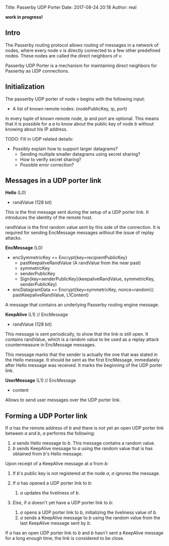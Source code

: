 Title: Passerby UDP Porter
Date: 2017-08-24 20:18
Author: real

**work in progress!**

## Intro

The Passerby routing protocol allows routing of messages in a network of nodes,
where every node $v$ is directly connected to a few other predefined nodes.
These nodes are called the direct neighbors of $v$.

Passerby UDP Porter is a mechanism for maintaining direct neighbors for
Passerby as UDP connections.


## Initialization

The passerby UDP porter of node $v$ begins with the following input:

- A list of known remote nodes: (nodePublicKey, ip, port)

In every tuple of known remote node, ip and port are optional. This means that
it is possible for a $a$ to know about the public key of node $b$ without
knowing about his IP address. 


TODO: Fill in UDP related details:

- Possibly explain how to support larger datagrams?
    - Sending multiple smaller datagrams using secret sharing?
    - How to verify secret sharing?
    - Possible error correction?


## Messages in a UDP porter link

**Hello** (L0)

- randValue (128 bit)

This is the first message sent during the setup of a UDP porter link. It
introduces the identity of the remote host.

randValue is the first random value sent by this side of the connection. It
is required for sending EncMessage messages without the issue of replay
attacks.

**EncMessage** (L0)

- encSymmetricKey == Encrypt{key=recipientPublicKey}
    - pastKeepaliveRandValue (A randValue from the near past)
    - symmetricKey
    - senderPublicKey
    - Sign{key=senderPublicKey}(keepaliveRandValue, symmetricKey, 
            senderPublicKey)
- encDatagramData == Encrypt{key=symmetricKey, nonce=random}(
    pastKeepaliveRandValue, L1Content)

A message that contains an underlying Passerby routing engine message.


**KeepAlive** (L1) // EncMessage

- randValue (128 bit)

This message is sent periodically, to show that the link is still open.
It contains randValue, which is a random value to be used as a replay attack
countermeasure in EncMessage messages.

This message marks that the sender is actually the one that was stated in the
Hello message. It should be sent as the first EncMessage, immediately after
Hello message was received. It marks the beginning of the UDP porter link.


**UserMessage** (L1) // EncMessage

- content

Allows to send user messages over the UDP porter link.


## Forming a UDP Porter link

If $a$ has the remote address of $b$ and there is not yet an open UDP porter
link between $a$ and $b$, $a$ performs the following:

1. $a$ sends Hello message to $b$. This message contains a random value.
2. $b$ sends KeepAlive message to $a$ using the random value that is has
   obtained from $b$'s Hello message.


Upon receipt of a KeepAlive message at $a$ from $b$:

1. If $b$'s public key is not registered at the node $a$, $a$ ignores the
   message.

2. If $a$ has opened a UDP porter link to $b$:
    1. $a$ updates the liveliness of $b$.

3. Else, if $a$ doesn't yet have a UDP porter link to $b$:
    1. $a$ opens a UDP porter link to $b$, initializing the liveliness value of
       $b$.
    2. $a$ sends a KeepAlive message to $b$ using the random value from the
       last KeepAlive message sent by $b$.


If $a$ has an open UDP porter link to $b$ and $b$ hasn't sent a KeepAlive
message for a long enough time, the link is considered to be close.
